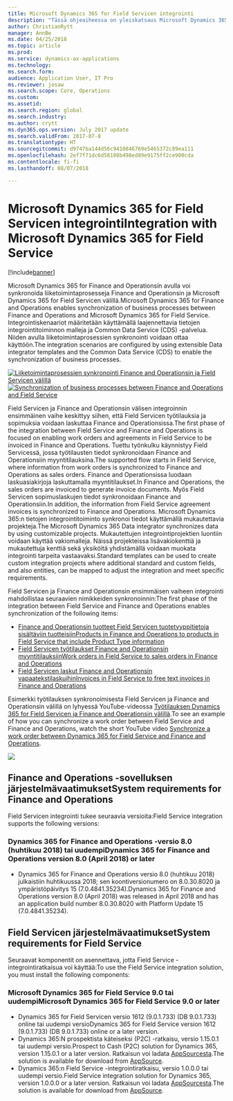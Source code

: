 ```yaml
---
title: Microsoft Dynamics 365 for Field Servicen integrointi
description: "Tässä ohjeaiheessa on yleiskatsaus Microsoft Dynamics 365 for Field Servicen integroinnista."
author: ChristianRytt
manager: AnnBe
ms.date: 04/25/2018
ms.topic: article
ms.prod: 
ms.service: dynamics-ax-applications
ms.technology: 
ms.search.form: 
audience: Application User, IT Pro
ms.reviewer: josaw
ms.search.scope: Core, Operations
ms.custom: 
ms.assetid: 
ms.search.region: global
ms.search.industry: 
ms.author: crytt
ms.dyn365.ops.version: July 2017 update
ms.search.validFrom: 2017-07-8
ms.translationtype: HT
ms.sourcegitcommit: d9747ba144d56c9410846769e5465372c89ea111
ms.openlocfilehash: 2ef7f71dc6d58108b498ed89e9175ff2ce900cda
ms.contentlocale: fi-fi
ms.lasthandoff: 08/07/2018

---
```



# <a name="integration-with-microsoft-dynamics-365-for-field-service"></a><span data-ttu-id="8c2a0-103">Microsoft Dynamics 365 for Field Servicen integrointi</span><span class="sxs-lookup"><span data-stu-id="8c2a0-103">Integration with Microsoft Dynamics 365 for Field Service</span></span>

[!include[banner](../includes/banner.md)]

<span data-ttu-id="8c2a0-104">Microsoft Dynamics 365 for Finance and Operationsin avulla voi synkronoida liiketoimintaprosesseja Finance and Operationsin ja Microsoft Dynamics 365 for Field Servicen välillä.</span><span class="sxs-lookup"><span data-stu-id="8c2a0-104">Microsoft Dynamics 365 for Finance and Operations enables synchronization of business processes between Finance and Operations and Microsoft Dynamics 365 for Field Service.</span></span> <span data-ttu-id="8c2a0-105">Integrointiskenaariot määritetään käyttämällä laajennettavia tietojen integrointitoiminnon malleja ja Common Data Service (CDS) -palvelua. Niiden avulla liiketoimintaprosessien synkronointi voidaan ottaa käyttöön.</span><span class="sxs-lookup"><span data-stu-id="8c2a0-105">The integration scenarios are configured by using extensible Data integrator templates and the Common Data Service (CDS) to enable the synchronization of business processes.</span></span>

<span data-ttu-id="8c2a0-106">[![Liiketoimintaprosessien synkronointi Finance and Operationsin ja Field Servicen välillä](./media/field-service-integration.png)](./media/field-service-integration.png)</span><span class="sxs-lookup"><span data-stu-id="8c2a0-106">[![Synchronization of business processes between Finance and Operations and Field Service](./media/field-service-integration.png)](./media/field-service-integration.png)</span></span>

<span data-ttu-id="8c2a0-107">Field Servicen ja Finance and Operationsin välisen integroinnin ensimmäinen vaihe keskittyy siihen, että Field Servicen työtilauksia ja sopimuksia voidaan laskuttaa Finance and Operationsissa.</span><span class="sxs-lookup"><span data-stu-id="8c2a0-107">The first phase  of the integration between Field Service and Finance and Operations is focused on enabling work orders and agreements in Field Service to be invoiced in Finance and Operations.</span></span> <span data-ttu-id="8c2a0-108">Tuettu työnkulku käynnistyy Field Servicessä, jossa työtilausten tiedot synkronoidaan Finance and Operationsiin myyntitilauksina.</span><span class="sxs-lookup"><span data-stu-id="8c2a0-108">The supported flow starts in Field Service, where information from work orders is synchronized to Finance and Operations as sales orders.</span></span> <span data-ttu-id="8c2a0-109">Finance and Operationsissa luodaan laskuasiakirjoja laskuttamalla myyntitilaukset.</span><span class="sxs-lookup"><span data-stu-id="8c2a0-109">In Finance and Operations, the sales orders are invoiced to generate invoice documents.</span></span> <span data-ttu-id="8c2a0-110">Myös Field Servicen sopimuslaskujen tiedot synkronoidaan Finance and Operationsiin.</span><span class="sxs-lookup"><span data-stu-id="8c2a0-110">In addition, the information from Field Service agreement invoices is synchronized to Finance and Operations.</span></span> <span data-ttu-id="8c2a0-111">Microsoft Dynamics 365:n tietojen integrointitoiminto synkronoi tiedot käyttämällä mukautettavia projekteja.</span><span class="sxs-lookup"><span data-stu-id="8c2a0-111">The Microsoft Dynamics 365 Data integrator synchronizes data by using customizable projects.</span></span> <span data-ttu-id="8c2a0-112">Mukautettujen integrointiprojektien luontiin voidaan käyttää vakiomalleja. Näissä projekteissa lisävakiokenttiä ja mukautettuja kenttiä sekä yksiköitä yhdistämällä voidaan muokata integrointi tarpeita vastaavaksi.</span><span class="sxs-lookup"><span data-stu-id="8c2a0-112">Standard templates can be used to create custom integration projects where additional standard and custom fields, and also entities, can be mapped to adjust the integration and meet specific requirements.</span></span>

<span data-ttu-id="8c2a0-113">Field Servicen ja Finance and Operationsin ensimmäisen vaiheen integrointi mahdollistaa seuraavien nimikkeiden synkronoinnin:</span><span class="sxs-lookup"><span data-stu-id="8c2a0-113">The first phase of the integration between Field Service and Finance and Operations enables synchronization of the following items:</span></span>

- [<span data-ttu-id="8c2a0-114">Finance and Operationsin tuotteet Field Servicen tuotetyyppitietoja sisältäviin tuotteisiin</span><span class="sxs-lookup"><span data-stu-id="8c2a0-114">Products in Finance and Operations to products in Field Service that include Product Type information</span></span>](field-service-product.md)
- [<span data-ttu-id="8c2a0-115">Field Servicen työtilaukset Finance and Operationsin myyntitilauksiin</span><span class="sxs-lookup"><span data-stu-id="8c2a0-115">Work orders in Field Service to sales orders in Finance and Operations</span></span>](field-service-work-order.md)
- [<span data-ttu-id="8c2a0-116">Field Servicen laskut Finance and Operationsin vapaatekstilaskuihin</span><span class="sxs-lookup"><span data-stu-id="8c2a0-116">Invoices in Field Service to free text invoices in Finance and Operations</span></span>](field-service-invoice.md)

<span data-ttu-id="8c2a0-117">Esimerkki työtilauksen synkronoimisesta Field Servicen ja Finance and Operationsin välillä on lyhyessä YouTube-videossa [Työtilauksen  Dynamics 365 for Field Servicen ja Finance and Operationsin välillä](https://www.youtube.com/watch?v=hAB4TDVMjxU).</span><span class="sxs-lookup"><span data-stu-id="8c2a0-117">To see an example of how you can synchronize a work order between Field Service and Finance and Operations, watch the short YouTube video [Synchronize a work order between Dynamics 365 for Field Service and Finance and Operations](https://www.youtube.com/watch?v=hAB4TDVMjxU).</span></span>

[![](https://img.youtube.com/vi/hAB4TDVMjxU/0.jpg)](https://www.youtube.com/watch?v=hAB4TDVMjxU)

## <a name="system-requirements-for-finance-and-operations"></a><span data-ttu-id="8c2a0-118">Finance and Operations -sovelluksen järjestelmävaatimukset</span><span class="sxs-lookup"><span data-stu-id="8c2a0-118">System requirements for Finance and Operations</span></span>
<span data-ttu-id="8c2a0-119">Field Servicen integrointi tukee seuraavia versioita:</span><span class="sxs-lookup"><span data-stu-id="8c2a0-119">Field Service integration supports the following versions:</span></span>

### <a name="dynamics-365-for-finance-and-operations-version-80-april-2018-or-later"></a><span data-ttu-id="8c2a0-120">Dynamics 365 for Finance and Operations -versio 8.0 (huhtikuu 2018) tai uudempi</span><span class="sxs-lookup"><span data-stu-id="8c2a0-120">Dynamics 365 for Finance and Operations version 8.0 (April 2018) or later</span></span>

- <span data-ttu-id="8c2a0-121">Dynamics 365 for Finance and Operations versio 8.0 (huhtikuu 2018) julkaistiin huhtikuussa 2018; sen koontiversionumero on 8.0.30.8020 ja ympäristöpäivitys 15 (7.0.4841.35234).</span><span class="sxs-lookup"><span data-stu-id="8c2a0-121">Dynamics 365 for Finance and Operations version 8.0 (April 2018) was released in April 2018 and has an application build number 8.0.30.8020 with Platform Update 15 (7.0.4841.35234).</span></span> 

## <a name="system-requirements-for-field-service"></a><span data-ttu-id="8c2a0-122">Field Servicen järjestelmävaatimukset</span><span class="sxs-lookup"><span data-stu-id="8c2a0-122">System requirements for Field Service</span></span>
<span data-ttu-id="8c2a0-123">Seuraavat komponentit on asennettava, jotta Field Service -integrointiratkaisua voi käyttää:</span><span class="sxs-lookup"><span data-stu-id="8c2a0-123">To use the Field Service integration solution, you must install the following components:</span></span>

### <a name="microsoft-dynamics-365-for-field-service-90-or-later"></a><span data-ttu-id="8c2a0-124">Microsoft Dynamics 365 for Field Service 9.0 tai uudempi</span><span class="sxs-lookup"><span data-stu-id="8c2a0-124">Microsoft Dynamics 365 for Field Service 9.0 or later</span></span>

- <span data-ttu-id="8c2a0-125">Dynamics 365 for Field Servicen versio 1612 (9.0.1.733) (DB 9.0.1.733) online tai uudempi versio</span><span class="sxs-lookup"><span data-stu-id="8c2a0-125">Dynamics 365 for Field Service version 1612 (9.0.1.733) (DB 9.0.1.733) online or a later version.</span></span>
- <span data-ttu-id="8c2a0-126">Dynamics 365:N prospektista käteiseksi (P2C) -ratkaisu, versio 1.15.0.1 tai uudempi versio.</span><span class="sxs-lookup"><span data-stu-id="8c2a0-126">Prospect to Cash (P2C) solution for Dynamics 365, version 1.15.0.1 or a later version.</span></span> <span data-ttu-id="8c2a0-127">Ratkaisun voi ladata [AppSourcesta](https://appsource.microsoft.com/en-us/product/dynamics-365/mscrm.c7a48b40-eed3-4d67-93ba-f2364281feb3).</span><span class="sxs-lookup"><span data-stu-id="8c2a0-127">The solution is available for download from [AppSource](https://appsource.microsoft.com/en-us/product/dynamics-365/mscrm.c7a48b40-eed3-4d67-93ba-f2364281feb3).</span></span>
- <span data-ttu-id="8c2a0-128">Dynamics 365:n Field Service -integrointiratkaisu, versio 1.0.0.0 tai uudempi versio.</span><span class="sxs-lookup"><span data-stu-id="8c2a0-128">Field Service integration solution for Dynamics 365, version 1.0.0.0 or a later version.</span></span> <span data-ttu-id="8c2a0-129">Ratkaisun voi ladata [AppSourcesta](https://appsource.microsoft.com/en-us/product/dynamics-365/mscrm.p2cfieldserviceintegration).</span><span class="sxs-lookup"><span data-stu-id="8c2a0-129">The solution is available for download from [AppSource](https://appsource.microsoft.com/en-us/product/dynamics-365/mscrm.p2cfieldserviceintegration).</span></span>

